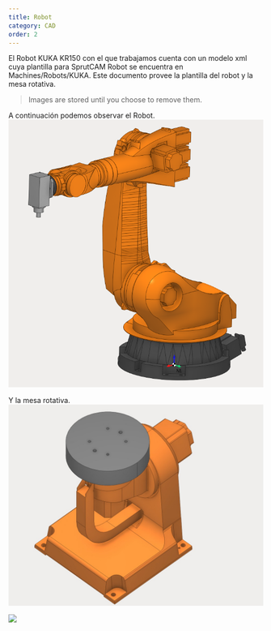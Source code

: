 ```yaml
---
title: Robot
category: CAD
order: 2
---
```


El Robot KUKA KR150 con el que trabajamos cuenta con un modelo xml cuya plantilla para SprutCAM Robot se encuentra en Machines/Robots/KUKA. Este documento provee la plantilla del robot y la mesa rotativa.



> Images are stored until you choose to remove them.

A continuación podemos observar el Robot.
![Alt text](../../images/KukaModelCAD.png?raw=true "Posicion")

Y la mesa rotativa.
![Alt text](../../images/MesaRotar.jpeg?raw=true "Posicion")


![](//placehold.it/800x600)

